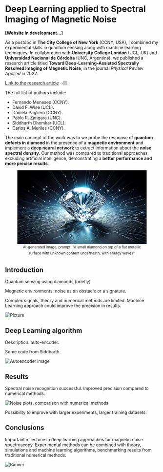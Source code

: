 # Deep Learning applied to Spectral Imaging of Magnetic Noise

**[Website in development...]**

As a postdoc in **The City College of New York** (CCNY, USA), I combined my experimental skills in quantum sensing along with machine learning techniques. In collaboration with **University College London** (UCL, UK) and **Universidad Nacional de Córdoba** (UNC, Argentina), we published a research article titled **Toward Deep-Learning-Assisted Spectrally Resolved Imaging of Magnetic Noise**, in the journal *Physical Review Applied* in 2022.

[Link to the research article](https://journals.aps.org/prapplied/abstract/10.1103/PhysRevApplied.18.024004) 👈🏽.

The full list of authors include:
* Fernando Meneses (CCNY).
* David F. Wise (UCL).
* Daniela Pagliero (CCNY).
* Pablo R. Zangara (UNC).
* Siddharth Dhomkar (UCL).
* Carlos A. Meriles (CCNY).

The main concept of the work was to we probe the response of **quantum defects in diamond** in the presence of a **magnetic environment** and implement a **deep neural network** to extract information about the **noise spectral density**. Our method was compared to traditional approaches, excluding artificial intelligence, demonstrating a **better performance and more precise results**.

<center><figure>
  <img src="assets/Image_Concept.jpg" alt=""> 
  <figcaption><sup>AI-generated image, prompt: "A small diamond on top of a flat metallic surface with unknown content underneath, with energy waves".</sup></figcaption>
</figure></center>

## Introduction

Quantum sensing using diamonds (briefly)

Magnetic environments: noise as an obstacle or a signature.

Complex signals, theory and numerical methods are limited. Machine Learning approach could improve the precision in results.

![Picture](httplink)

## Deep Learning algorithm

Description: auto-encoder.

Some code from Siddharth.

![Autoencoder image](httplink)

## Results

Spectral noise recognition successful. Improved precision compared to numerical methods.

![Noise plots, comparison with numerical methods](httplink)

Possibility to improve with larger experiments, larger training datasets.

## Conclusions

Important milestone in deep learning approaches for magnetic noise spectroscopy. Experimental methods can be combined with theory, simulations and machine learning algorithms, benchmarking results from traditional numerical methods.

![Banner](httplink)

